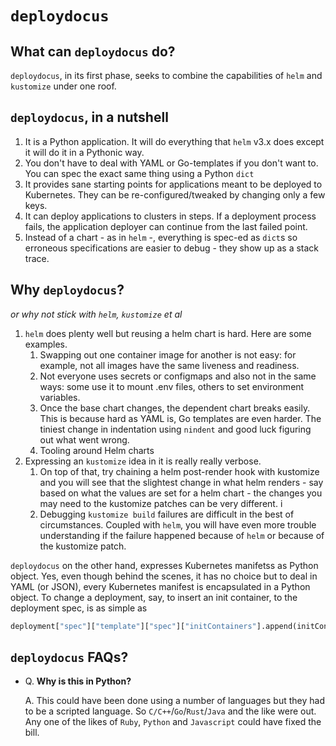 # `deploydocus`

## What can `deploydocus` do?

`deploydocus`, in its first phase, seeks to combine the capabilities of `helm` and `kustomize` under one roof.

## `deploydocus`, in a nutshell

1. It is a Python application. It will do everything that `helm` v3.x does except it will do it in a Pythonic way.
2. You don't have to deal with YAML or Go-templates if you don't want to. You can spec the exact same thing using
a Python `dict`
3. It provides sane starting points for applications meant to be deployed to Kubernetes. They can be
   re-configured/tweaked by changing only a few keys.
4. It can deploy applications to clusters in steps. If a deployment process fails, the application deployer can
continue from the last failed point.
5. Instead of a chart - as in `helm` -, everything is spec-ed as `dict`s so erroneous specifications
are easier to debug - they show up as a stack trace.

## Why `deploydocus`?

_or why not stick with `helm`, `kustomize` et al_

1. `helm` does plenty well but reusing a helm chart is hard. Here are some examples.
   1. Swapping out one container image for another is not easy: for example,
       not all images have the same liveness and readiness.
   2. Not everyone uses secrets or configmaps and also not in the same ways: some use it to mount .env files,
      others to set environment variables.
   3. Once the base chart changes, the dependent chart breaks easily. This is because hard as YAML is, Go templates are
      even harder. The tiniest change in indentation using `nindent` and good luck figuring out what went wrong.
   4. Tooling around Helm charts
2. Expressing an `kustomize` idea in it is really really verbose.
   1. On top of that, try chaining a helm post-render hook with kustomize and you will see that the slightest change in what helm renders - say based on what the values are set for a helm chart - the changes you may need to the kustomize patches can be very different. i
   2. Debugging `kustomize build` failures are difficult in the best of circumstances. Coupled with `helm`, you will have even more trouble understanding if the failure happened because of `helm` or because of the kustomize patch.

`deploydocus` on the other hand, expresses Kubernetes manifetss as Python object. Yes, even though behind the scenes, it has no choice but to deal in YAML (or JSON), every Kubernetes manifest is encapsulated in a Python object. 
To change a deployment, say, to insert an init container, to the deployment spec, is as simple as

```python
deployment["spec"]["template"]["spec"]["initContainers"].append(initContainersList)
```

## `deploydocus` FAQs?

- Q. **Why is this in Python?**

  A. This could have been done using a number of languages but they had to be a scripted language. So `C/C++`/`Go`/`Rust`/`Java` and the like were out. Any one of the likes of `Ruby`, `Python` and `Javascript` could have fixed the bill.


